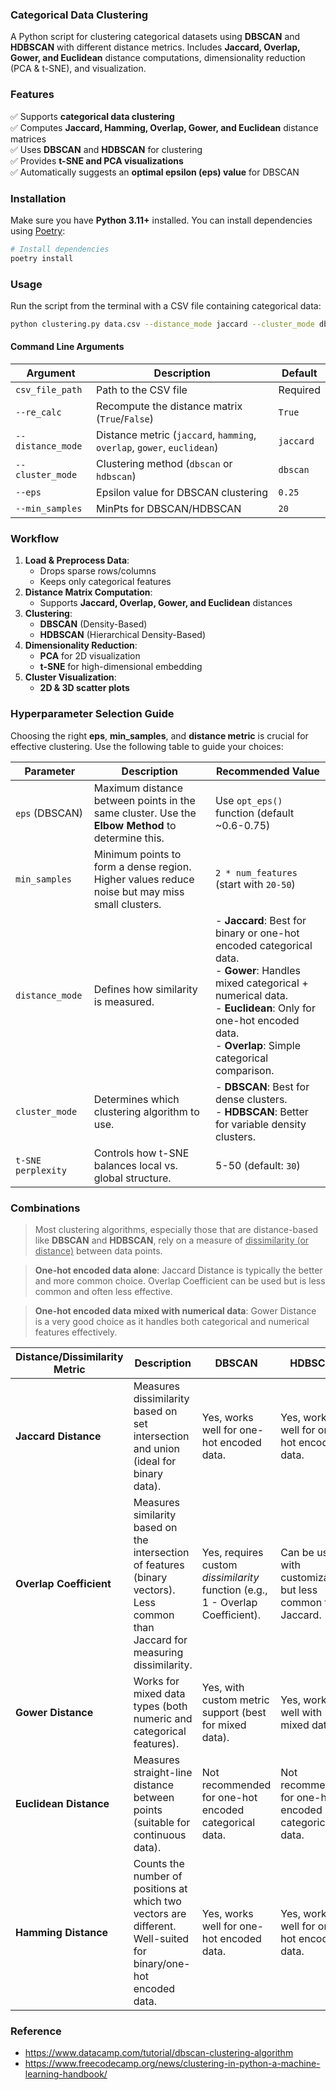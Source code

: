 ### **Categorical Data Clustering**

A Python script for clustering categorical datasets using **DBSCAN** and **HDBSCAN** with different distance metrics. Includes **Jaccard, Overlap, Gower, and Euclidean** distance computations, dimensionality reduction (PCA & t-SNE), and visualization.

### Features
✅ Supports **categorical data clustering**  
✅ Computes **Jaccard, Hamming, Overlap, Gower, and Euclidean** distance matrices  
✅ Uses **DBSCAN** and **HDBSCAN** for clustering  
✅ Provides **t-SNE and PCA visualizations**  
✅ Automatically suggests an **optimal epsilon (eps) value** for DBSCAN  


### Installation
Make sure you have **Python 3.11+** installed. You can install dependencies using [Poetry](https://python-poetry.org/):

```bash
# Install dependencies
poetry install
```

### Usage
Run the script from the terminal with a CSV file containing categorical data:

```bash
python clustering.py data.csv --distance_mode jaccard --cluster_mode dbscan --eps 0.6 --min_samples 50
```

#### Command Line Arguments
| Argument        | Description                                        | Default |
|----------------|----------------------------------------------------|---------|
| `csv_file_path` | Path to the CSV file                              | Required |
| `--re_calc`     | Recompute the distance matrix (`True`/`False`)    | `True` |
| `--distance_mode` | Distance metric (`jaccard`, `hamming`, `overlap`, `gower`, `euclidean`) | `jaccard` |
| `--cluster_mode`  | Clustering method (`dbscan` or `hdbscan`)        | `dbscan` |
| `--eps`         | Epsilon value for DBSCAN clustering               | `0.25` |
| `--min_samples` | MinPts for DBSCAN/HDBSCAN                         | `20` |

### Workflow

1. **Load & Preprocess Data**:  
   - Drops sparse rows/columns  
   - Keeps only categorical features  
2. **Distance Matrix Computation**:  
   - Supports **Jaccard, Overlap, Gower, and Euclidean** distances  
3. **Clustering**:  
   - **DBSCAN** (Density-Based)  
   - **HDBSCAN** (Hierarchical Density-Based)  
4. **Dimensionality Reduction**:  
   - **PCA** for 2D visualization  
   - **t-SNE** for high-dimensional embedding  
5. **Cluster Visualization**:  
   - **2D & 3D scatter plots**  

### Hyperparameter Selection Guide
Choosing the right **eps**, **min_samples**, and **distance metric** is crucial for effective clustering. Use the following table to guide your choices:

| **Parameter**     | **Description** | **Recommended Value** |
|-------------------|----------------|----------------------|
| `eps` (DBSCAN)   | Maximum distance between points in the same cluster. Use the **Elbow Method** to determine this. | Use `opt_eps()` function (default ~0.6-0.75) |
| `min_samples`    | Minimum points to form a dense region. Higher values reduce noise but may miss small clusters. | `2 * num_features` (start with `20-50`) |
| `distance_mode`  | Defines how similarity is measured. | - **Jaccard**: Best for binary or one-hot encoded categorical data.<br> - **Gower**: Handles mixed categorical + numerical data.<br> - **Euclidean**: Only for one-hot encoded data.<br> - **Overlap**: Simple categorical comparison. |
| `cluster_mode`   | Determines which clustering algorithm to use. | - **DBSCAN**: Best for dense clusters.<br> - **HDBSCAN**: Better for variable density clusters. |
| `t-SNE perplexity` | Controls how t-SNE balances local vs. global structure. | 5-50 (default: `30`) |

### Combinations

> Most clustering algorithms, especially those that are distance-based like **DBSCAN** and **HDBSCAN**, rely on a measure of <u>dissimilarity (or distance)</u> between data points.

> **One-hot encoded data alone**: Jaccard Distance is typically the better and more common choice. Overlap Coefficient can be used but is less common and often less effective.

> **One-hot encoded data mixed with numerical data**: Gower Distance is a very good choice as it handles both categorical and numerical features effectively.

| **Distance/Dissimilarity Metric** | **Description**                                                                     | **DBSCAN**                               | **HDBSCAN**                               |
|-----------------------------------|---------------------------------------------------------------------------------|------------------------------------------|-------------------------------------------|
| **Jaccard Distance**              | Measures dissimilarity based on set intersection and union (ideal for binary data). | Yes, works well for one-hot encoded data. | Yes, works well for one-hot encoded data.  |
| **Overlap Coefficient**           | Measures similarity based on the intersection of features (binary vectors). Less common than Jaccard for measuring dissimilarity. | Yes, requires custom *dissimilarity* function (e.g., 1 - Overlap Coefficient). | Can be used with customization, but less common than Jaccard. |
| **Gower Distance**                | Works for mixed data types (both numeric and categorical features).                 | Yes, with custom metric support (best for mixed data). | Yes, works well with mixed data.          |
| **Euclidean Distance**            | Measures straight-line distance between points (suitable for continuous data).     | Not recommended for one-hot encoded categorical data. | Not recommended for one-hot encoded categorical data. |
| **Hamming Distance**             | Counts the number of positions at which two vectors are different. Well-suited for binary/one-hot encoded data. | Yes, works well for one-hot encoded data. | Yes, works well for one-hot encoded data. |

### Reference

- https://www.datacamp.com/tutorial/dbscan-clustering-algorithm
- https://www.freecodecamp.org/news/clustering-in-python-a-machine-learning-handbook/